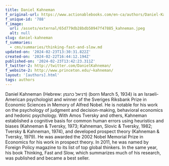 ```yaml
---
title: Daniel Kahneman
f_original-url: https://www.actionablebooks.com/en-ca/authors/Daniel-Kahneman/
f_unique-id: '788'
f_image:
  url: /assets/external/65d779db28bdb50947f47885_kahneman.jpeg
  alt: null
slug: daniel-kahneman
f_summaries:
  - cms/summaries/thinking-fast-and-slow.md
updated-on: '2024-02-23T13:30:31.822Z'
created-on: '2024-02-22T16:44:12.194Z'
published-on: '2024-02-23T13:42:23.311Z'
f_twitter-2: http://twitter.com/DanielKahneman/
f_website-2: http://www.princeton.edu/~kahneman/
layout: '[authors].html'
tags: authors
---
```


Daniel Kahneman (Hebrew: דניאל כהנמן‎) (born March 5, 1934) is an Israeli-American psychologist and winner of the Sveriges Riksbank Prize in Economic Sciences in Memory of Alfred Nobel. He is notable for his work on the psychology of judgment and decision-making, behavioral economics and hedonic psychology. With Amos Tversky and others, Kahneman established a cognitive basis for common human errors using heuristics and biases (Kahneman & Tversky, 1973; Kahneman, Slovic & Tversky, 1982; Tversky & Kahneman, 1974), and developed prospect theory (Kahneman & Tversky, 1979). He was awarded the 2002 Nobel Memorial Prize in Economics for his work in prospect theory. In 2011, he was named by Foreign Policy magazine to its list of top global thinkers. In the same year, his book Thinking, Fast and Slow, which summarizes much of his research, was published and became a best seller.
